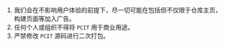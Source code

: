 1. 我们会在不影响用户体验的前提下，尽一切可能在包括但不仅限于仓库主页，构建页面等加入广告。
2. 任何个人或组织不得将 `PCIT` 用于商业用途。
3. 严禁修改 `PCIT` 源码进行二次打包。
